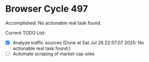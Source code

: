# Browser Cycle 497

Accomplished: No actionable real task found.

Current TODO List:

- [x] Analyze traffic sources  (Done at Sat Jul 26 22:57:07 2025: No actionable real task found.)
- [ ] Automate scraping of market cap sites